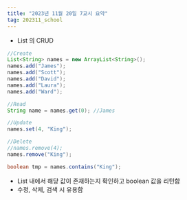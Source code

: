 ```yaml
---
title: "2023년 11월 20일 7교시 요약"
tag: 202311_school
---
```


- List 의 CRUD

```java
//Create
List<String> names = new ArrayList<String>();
names.add("James");
names.add("Scott");
names.add("David");
names.add("Laura");
names.add("Ward");

//Read
String name = names.get(0); //James

//Update
names.set(4, "King");

//Delete
//names.remove(4);
names.remove("King");
```

```java
boolean tmp = names.contains("King");
```
- List 내에서 해당 값이 존재하는지 확인하고 boolean 값을 리턴함
- 수정, 삭제, 검색 시 유용함